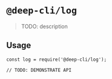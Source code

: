 # `@deep-cli/log`

> TODO: description

## Usage

```
const log = require('@deep-cli/log');

// TODO: DEMONSTRATE API
```

